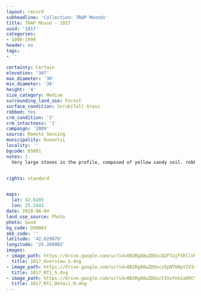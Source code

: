 ```yaml
---
layout: record
subheadline: 'Collection: TRAP Mounds'
title: TRAP Mound - 1017
uuid: '1017'
categories:
- 1000-1999
header: no
tags:
- ''

certainty: Certain
elevation: '347'
max_diameter: '30'
min_diameter: '30'
height: '4'
size_category: Medium
surrounding_land_use: Forest
surface_condition: Scrub|Tall Grass
robbed: Yes
crm_condition: '3'
crm_intactness: '1'
campaign: '2009'
source: Remote Sensing
municipality: Dunavtsi
locality: ''
bgcode: DS001
notes: |-
  Very large stones in the profile, composed of yellow sandy soil. robbers' trench's from N to S.


rights: standard


maps:
  lat: 42.6285
  lon: 25.2442
date: 2018-06-04
land_use_source: Photo
photo: Good
bg_code: DUN003
akb_code: ''
latitude: '42.629079'
longitude: '25.280002'
images:
- image_path: https://drive.google.com/uc?id=0B3Rg88wZDQscQ2FTajFSRllnRG8
  title: 1017_Overview_S.dng
- image_path: https://drive.google.com/uc?id=0B3Rg88wZDQsccEpNTURpY2VIemM
  title: 1017_RT1_S.dng
- image_path: https://drive.google.com/uc?id=0B3Rg88wZDQscV1VuYnk2a09CVTA
  title: 1017_RT1_Detail_N.dng
---
```

